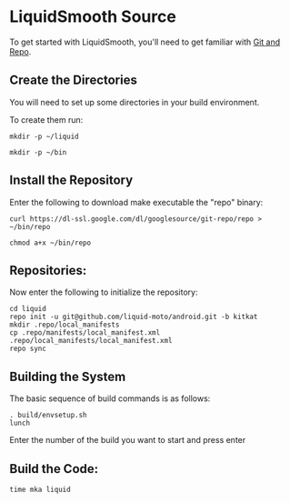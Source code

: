 LiquidSmooth Source
===================
To get started with LiquidSmooth, you'll need to get
familiar with [Git and Repo](http://source.android.com/source/version-control.html).


Create the Directories
----------------------

You will need to set up some directories in your build environment.

To create them run:

    mkdir -p ~/liquid

    mkdir -p ~/bin 


Install the Repository
----------------------

Enter the following to download make executable the "repo" binary:

    curl https://dl-ssl.google.com/dl/googlesource/git-repo/repo > ~/bin/repo

    chmod a+x ~/bin/repo


Repositories:
---------------

Now enter the following to initialize the repository:

    cd liquid
    repo init -u git@github.com/liquid-moto/android.git -b kitkat
    mkdir .repo/local_manifests
    cp .repo/manifests/local_manifest.xml .repo/local_manifests/local_manifest.xml
    repo sync


Building the System
---------------

The basic sequence of build commands is as follows:


    . build/envsetup.sh
    lunch

Enter the number of the build you want to start and press enter



Build the Code:
--------------

    time mka liquid


